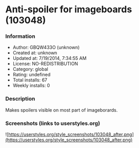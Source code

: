 # Anti-spoiler for imageboards (103048)

### Information
- Author: GBQW433O (unknown)
- Created at: unknown
- Updated at: 7/19/2014, 7:34:55 AM
- License: NO-REDISTRIBUTION
- Category: global
- Rating: undefined
- Total installs: 67
- Weekly installs: 0


### Description
Makes spoilers visible on most part of imageborards.


### Screenshots (links to userstyles.org)
![https://userstyles.org/style_screenshots/103048_after.png](https://userstyles.org/style_screenshots/103048_after.png)


